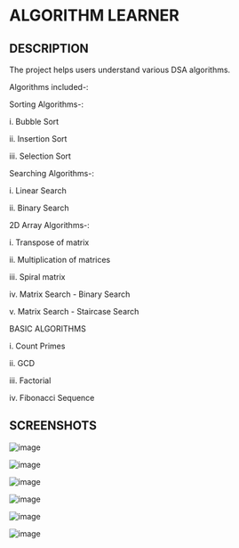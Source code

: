 <h1>ALGORITHM LEARNER</h1>
<h2>DESCRIPTION</h2>
The project helps users understand various DSA algorithms.

Algorithms included-:

Sorting Algorithms-:

i. Bubble Sort

ii. Insertion Sort

iii. Selection Sort

Searching Algorithms-:

i. Linear Search

ii. Binary Search

2D Array Algorithms-:

i. Transpose of matrix

ii. Multiplication of matrices

iii. Spiral matrix

iv. Matrix Search - Binary Search

v. Matrix Search - Staircase Search

BASIC ALGORITHMS

i. Count Primes

ii. GCD

iii. Factorial

iv. Fibonacci Sequence
<h2>SCREENSHOTS</h2>

![image](https://github.com/Nikita06211/Dev-Geeks/assets/120494269/55195190-bb88-40ad-a95c-419ea72e74a3)

![image](https://github.com/Nikita06211/Dev-Geeks/assets/120494269/1661a9ad-a331-44e2-bc85-848839cba310)

![image](https://github.com/Nikita06211/Dev-Geeks/assets/120494269/dce09dc5-e136-4303-9134-39682e8f537e)

![image](https://github.com/Nikita06211/Dev-Geeks/assets/120494269/fd56f2e5-23e5-452b-bd27-6e76f70218ef)

![image](https://github.com/Nikita06211/Dev-Geeks/assets/120494269/7d90705b-c1c6-42d2-8b77-dd5e9b959632)

![image](https://github.com/Nikita06211/Dev-Geeks/assets/120494269/f79901ae-0e23-4cc7-92a9-eb1c545a79d2)





